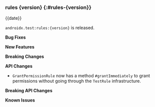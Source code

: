 ### rules {version} {:#rules-{version}}

{{date}}

`androidx.test:rules:{version}` is released.

**Bug Fixes**

**New Features**

**Breaking Changes**

**API Changes**

* `GrantPermissionRule` now has a method `#grantImmediately` to grant permissions without going through the `TestRule` infrastructure.

**Breaking API Changes**

**Known Issues**

